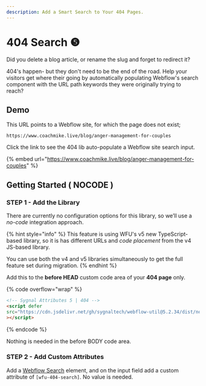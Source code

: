 ```yaml
---
description: Add a Smart Search to Your 404 Pages.
---
```


# 404 Search ❺

Did you delete a blog article, or rename the slug and forget to redirect it?&#x20;

404's happen- but they don't need to be the end of the road. Help your visitors get where their going by automatically populating Webflow's search component with the URL path keywords they were originally trying to reach?

## Demo <a href="#display-captions-in-webflows-lightboxes" id="display-captions-in-webflows-lightboxes"></a>

This URL points to a Webflow site, for which the page does not exist;

```
https://www.coachmike.live/blog/anger-management-for-couples
```

Click the link to see the 404 lib auto-populate a Webflow site search input.&#x20;

{% embed url="https://www.coachmike.live/blog/anger-management-for-couples" %}

## Getting Started ( NOCODE ) <a href="#getting-started-nocode" id="getting-started-nocode"></a>

### STEP 1 - Add the Library <a href="#step-1---add-the-library" id="step-1---add-the-library"></a>

There are currently no configuration options for this library, so we’ll use a _no-code_ integration approach.

{% hint style="info" %}
This feature is using WFU's v5 new TypeScript-based library, so it is has different URLs and _code placement_ from the v4 JS-based library.&#x20;

You can use both the v4 and v5 libraries simultaneously to get the full feature set during migration.
{% endhint %}

Add this to the **before HEAD** custom code area of your **404 page** only.

{% code overflow="wrap" %}
```html
<!-- Sygnal Attributes 5 | 404 -->
<script defer
src="https://cdn.jsdelivr.net/gh/sygnaltech/webflow-util@5.2.34/dist/nocode/webflow-404.js"
></script> 
```
{% endcode %}

Nothing is needed in the before BODY code area.&#x20;

### STEP 2 - Add Custom Attributes

Add a [Webflow Search](https://university.webflow.com/lesson/site-search) element, and on the input field add a custom attribute of `[wfu-404-search]`. No value is needed.

